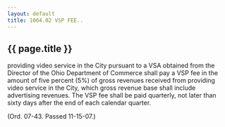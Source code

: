 ```yaml
---
layout: default 
title: 1064.02 VSP FEE..
---
```


{{ page.title }}
----------------
providing video service in the City pursuant to a VSA obtained from the
Director of the Ohio Department of Commerce shall pay a VSP fee in the
amount of five percent (5%) of gross revenues received from providing
video service in the City, which gross revenue base shall include
advertising revenues. The VSP fee shall be paid quarterly, not later
than sixty days after the end of each calendar quarter.

(Ord. 07-43. Passed 11-15-07.)
